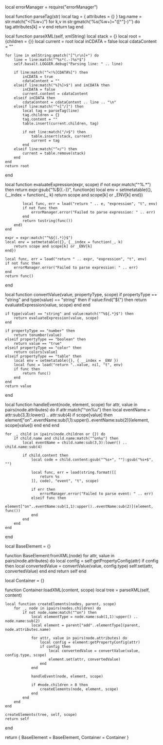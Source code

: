 local errorManager = require("errorManager")

local function parseTag(str)
    local tag = {
        attributes = {}
    }
    tag.name = str:match("<(%w+)")
    for k,v in str:gmatch('%s(%w+)="([^"]-)"') do
        tag.attributes[k] = v
    end
    return tag
end

local function parseXML(self, xmlString)
    local stack = {}
    local root = {children = {}}
    local current = root
    local inCDATA = false
    local cdataContent = ""

    for line in xmlString:gmatch("[^\r\n]+") do
        line = line:match("^%s*(.-)%s*$")
        self.basalt.LOGGER.debug("Parsing line: " .. line)

        if line:match("^<!%[CDATA%[") then
            inCDATA = true
            cdataContent = ""
        elseif line:match("%]%]>$") and inCDATA then
            inCDATA = false
            current.content = cdataContent
        elseif inCDATA then
            cdataContent = cdataContent .. line .. "\n"
        elseif line:match("^<[^/]") then
            local tag = parseTag(line)
            tag.children = {}
            tag.content = ""
            table.insert(current.children, tag)

            if not line:match("/>$") then
                table.insert(stack, current)
                current = tag
            end
        elseif line:match("^</") then
            current = table.remove(stack)
        end
    end
    return root
end

local function evaluateExpression(expr, scope)
    if not expr:match("^%${.*}$") then
        return expr:gsub("%${(.-)}", function(e)
            local env = setmetatable({}, {__index = function(_, k)
                return scope and scope[k] or _ENV[k]
            end})

            local func, err = load("return " .. e, "expression", "t", env)
            if not func then
                errorManager.error("Failed to parse expression: " .. err)
            end
            return tostring(func())
        end)
    end

    expr = expr:match("^%${(.*)}$")
    local env = setmetatable({}, {__index = function(_, k)
        return scope and scope[k] or _ENV[k]
    end})

    local func, err = load("return " .. expr, "expression", "t", env)
    if not func then
        errorManager.error("Failed to parse expression: " .. err)
    end
    return func()
end

local function convertValue(value, propertyType, scope)
    if propertyType == "string" and type(value) == "string" then
        if value:find("${") then
            return evaluateExpression(value, scope)
        end
    end

    if type(value) == "string" and value:match("^%${.*}$") then
        return evaluateExpression(value, scope)
    end

    if propertyType == "number" then
        return tonumber(value)
    elseif propertyType == "boolean" then
        return value == "true"
    elseif propertyType == "color" then
        return colors[value]
    elseif propertyType == "table" then
        local env = setmetatable({}, { __index = _ENV })
        local func = load("return "..value, nil, "t", env)
        if func then
            return func()
        end
    end
    return value
end

local function handleEvent(node, element, scope)
    for attr, value in pairs(node.attributes) do
        if attr:match("^on%u") then
            local eventName = attr:sub(3,3):lower() .. attr:sub(4)
            if scope[value] then
                element["on"..eventName:sub(1,1):upper()..eventName:sub(2)](element, scope[value])
            end
        end
    end

    for _, child in ipairs(node.children or {}) do
        if child.name and child.name:match("^on%u") then
            local eventName = child.name:sub(3,3):lower() .. child.name:sub(4)

            if child.content then
                local code = child.content:gsub("^%s+", ""):gsub("%s+$", "")

                local func, err = load(string.format([[
                    return %s
                ]], code), "event", "t", scope)

                if err then
                    errorManager.error("Failed to parse event: " .. err)
                elseif func then
                    element["on"..eventName:sub(1,1):upper()..eventName:sub(2)](element, func())
                end
            end
        end
    end
end

local BaseElement = {}

function BaseElement:fromXML(node)
    for attr, value in pairs(node.attributes) do
        local config = self:getPropertyConfig(attr)
        if config then
            local convertedValue = convertValue(value, config.type)
            self.set(attr, convertedValue)
        end
    end
    return self
end

local Container = {}

function Container:loadXML(content, scope)
    local tree = parseXML(self, content)

    local function createElements(nodes, parent, scope)
        for _, node in ipairs(nodes.children) do
            if not node.name:match("^on") then
                local elementType = node.name:sub(1,1):upper() .. node.name:sub(2)
                local element = parent["add"..elementType](parent, node.attributes.name)

                for attr, value in pairs(node.attributes) do
                    local config = element:getPropertyConfig(attr)
                    if config then
                        local convertedValue = convertValue(value, config.type, scope)
                        element.set(attr, convertedValue)
                    end
                end

                handleEvent(node, element, scope)

                if #node.children > 0 then
                    createElements(node, element, scope)
                end
            end
        end
    end

    createElements(tree, self, scope)
    return self
end

return {
    BaseElement = BaseElement,
    Container = Container
}

